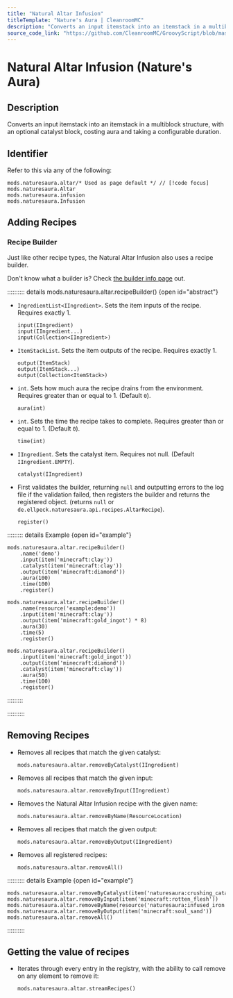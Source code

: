 ```yaml
---
title: "Natural Altar Infusion"
titleTemplate: "Nature's Aura | CleanroomMC"
description: "Converts an input itemstack into an itemstack in a multiblock structure, with an optional catalyst block, costing aura and taking a configurable duration."
source_code_link: "https://github.com/CleanroomMC/GroovyScript/blob/master/src/main/java/com/cleanroommc/groovyscript/compat/mods/naturesaura/Altar.java"
---
```


# Natural Altar Infusion (Nature's Aura)

## Description

Converts an input itemstack into an itemstack in a multiblock structure, with an optional catalyst block, costing aura and taking a configurable duration.

## Identifier

Refer to this via any of the following:

```groovy:no-line-numbers {1}
mods.naturesaura.altar/* Used as page default */ // [!code focus]
mods.naturesaura.Altar
mods.naturesaura.infusion
mods.naturesaura.Infusion
```


## Adding Recipes

### Recipe Builder

Just like other recipe types, the Natural Altar Infusion also uses a recipe builder.

Don't know what a builder is? Check [the builder info page](../../getting_started/builder.md) out.

:::::::::: details mods.naturesaura.altar.recipeBuilder() {open id="abstract"}
- `IngredientList<IIngredient>`. Sets the item inputs of the recipe. Requires exactly 1.

    ```groovy:no-line-numbers
    input(IIngredient)
    input(IIngredient...)
    input(Collection<IIngredient>)
    ```

- `ItemStackList`. Sets the item outputs of the recipe. Requires exactly 1.

    ```groovy:no-line-numbers
    output(ItemStack)
    output(ItemStack...)
    output(Collection<ItemStack>)
    ```

- `int`. Sets how much aura the recipe drains from the environment. Requires greater than or equal to 1. (Default `0`).

    ```groovy:no-line-numbers
    aura(int)
    ```

- `int`. Sets the time the recipe takes to complete. Requires greater than or equal to 1. (Default `0`).

    ```groovy:no-line-numbers
    time(int)
    ```

- `IIngredient`. Sets the catalyst item. Requires not null. (Default `IIngredient.EMPTY`).

    ```groovy:no-line-numbers
    catalyst(IIngredient)
    ```

- First validates the builder, returning `null` and outputting errors to the log file if the validation failed, then registers the builder and returns the registered object. (returns `null` or `de.ellpeck.naturesaura.api.recipes.AltarRecipe`).

    ```groovy:no-line-numbers
    register()
    ```

::::::::: details Example {open id="example"}
```groovy:no-line-numbers
mods.naturesaura.altar.recipeBuilder()
    .name('demo')
    .input(item('minecraft:clay'))
    .catalyst(item('minecraft:clay'))
    .output(item('minecraft:diamond'))
    .aura(100)
    .time(100)
    .register()

mods.naturesaura.altar.recipeBuilder()
    .name(resource('example:demo'))
    .input(item('minecraft:clay'))
    .output(item('minecraft:gold_ingot') * 8)
    .aura(30)
    .time(5)
    .register()

mods.naturesaura.altar.recipeBuilder()
    .input(item('minecraft:gold_ingot'))
    .output(item('minecraft:diamond'))
    .catalyst(item('minecraft:clay'))
    .aura(50)
    .time(100)
    .register()
```

:::::::::

::::::::::

## Removing Recipes

- Removes all recipes that match the given catalyst:

    ```groovy:no-line-numbers
    mods.naturesaura.altar.removeByCatalyst(IIngredient)
    ```

- Removes all recipes that match the given input:

    ```groovy:no-line-numbers
    mods.naturesaura.altar.removeByInput(IIngredient)
    ```

- Removes the Natural Altar Infusion recipe with the given name:

    ```groovy:no-line-numbers
    mods.naturesaura.altar.removeByName(ResourceLocation)
    ```

- Removes all recipes that match the given output:

    ```groovy:no-line-numbers
    mods.naturesaura.altar.removeByOutput(IIngredient)
    ```

- Removes all registered recipes:

    ```groovy:no-line-numbers
    mods.naturesaura.altar.removeAll()
    ```

:::::::::: details Example {open id="example"}
```groovy:no-line-numbers
mods.naturesaura.altar.removeByCatalyst(item('naturesaura:crushing_catalyst'))
mods.naturesaura.altar.removeByInput(item('minecraft:rotten_flesh'))
mods.naturesaura.altar.removeByName(resource('naturesaura:infused_iron'))
mods.naturesaura.altar.removeByOutput(item('minecraft:soul_sand'))
mods.naturesaura.altar.removeAll()
```

::::::::::

## Getting the value of recipes

- Iterates through every entry in the registry, with the ability to call remove on any element to remove it:

    ```groovy:no-line-numbers
    mods.naturesaura.altar.streamRecipes()
    ```
